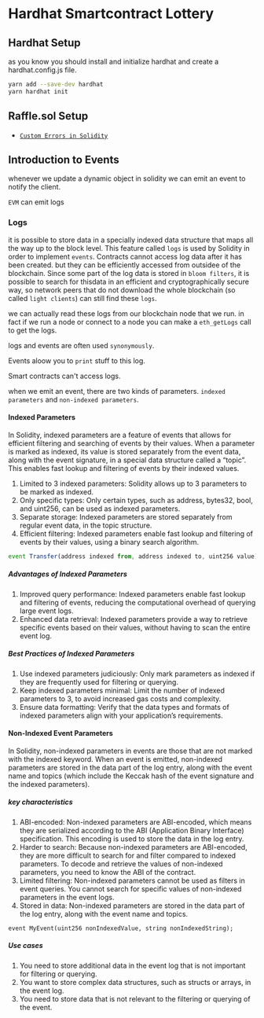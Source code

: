 # Hardhat Smartcontract Lottery

## Hardhat Setup

as you know you should install and initialize hardhat and create a hardhat.config.js file.

```bash 
yarn add --save-dev hardhat
yarn hardhat init
```

## Raffle.sol Setup

- [`Custom Errors in Solidity`](https://soliditylang.org/blog/2021/04/21/custom-errors/)

## Introduction to Events

whenever we update a dynamic object in solidity we can emit an event to notify the client.

`EVM` can emit logs

### Logs

it is possible to store data in a specially indexed data structure that maps all the way up to the block level. This feature called `logs` is used by Solidity in order to implement `events`. Contracts cannot access log data after it has been created. but they can be efficiently accessed from outsidee of the blockchain. Since some part of the log data is stored in `bloom filters`, it is possible to search for thisdata in an efficient and cryptographically secure way, so network peers that do not download the whole blockchain (so called `light clients`) can still find these `logs`.

we can actually read these logs from our blockchain node that we run. in fact if we run a node or connect to a node you can make a `eth_getLogs` call to get the logs.

logs and events are often used `synonymously`.

Events aloow you to `print` stuff to this log.

Smart contracts can't access logs.

when we emit an event, there are two kinds of parameters. `indexed parameters` and `non-indexed parameters`.

#### Indexed Parameters

In Solidity, indexed parameters are a feature of events that allows for efficient filtering and searching of events by their values. When a parameter is marked as indexed, its value is stored separately from the event data, along with the event signature, in a special data structure called a “topic”. This enables fast lookup and filtering of events by their indexed values.

1. Limited to 3 indexed parameters: Solidity allows up to 3 parameters to be marked as indexed.
2. Only specific types: Only certain types, such as address, bytes32, bool, and uint256, can be used as indexed parameters.
3. Separate storage: Indexed parameters are stored separately from regular event data, in the topic structure.
4. Efficient filtering: Indexed parameters enable fast lookup and filtering of events by their values, using a binary search algorithm.

``` js
event Transfer(address indexed from, address indexed to, uint256 value);
```

##### Advantages of Indexed Parameters

1. Improved query performance: Indexed parameters enable fast lookup and filtering of events, reducing the computational overhead of querying large event logs.
2. Enhanced data retrieval: Indexed parameters provide a way to retrieve specific events based on their values, without having to scan the entire event log.


##### Best Practices of Indexed Parameters

1. Use indexed parameters judiciously: Only mark parameters as indexed if they are frequently used for filtering or querying.
2. Keep indexed parameters minimal: Limit the number of indexed parameters to 3, to avoid increased gas costs and complexity.
3. Ensure data formatting: Verify that the data types and formats of indexed parameters align with your application’s requirements.


#### Non-Indexed Event Parameters

In Solidity, non-indexed parameters in events are those that are not marked with the indexed keyword. When an event is emitted, non-indexed parameters are stored in the data part of the log entry, along with the event name and topics (which include the Keccak hash of the event signature and the indexed parameters).

##### key characteristics

1. ABI-encoded: Non-indexed parameters are ABI-encoded, which means they are serialized according to the ABI (Application Binary Interface) specification. This encoding is used to store the data in the log entry.
2. Harder to search: Because non-indexed parameters are ABI-encoded, they are more difficult to search for and filter compared to indexed parameters. To decode and retrieve the values of non-indexed parameters, you need to know the ABI of the contract.
3. Limited filtering: Non-indexed parameters cannot be used as filters in event queries. You cannot search for specific values of non-indexed parameters in the event logs.
4. Stored in data: Non-indexed parameters are stored in the data part of the log entry, along with the event name and topics.

``` sol
event MyEvent(uint256 nonIndexedValue, string nonIndexedString);
```

##### Use cases

1. You need to store additional data in the event log that is not important for filtering or querying.
2. You want to store complex data structures, such as structs or arrays, in the event log.
3. You need to store data that is not relevant to the filtering or querying of the event.
